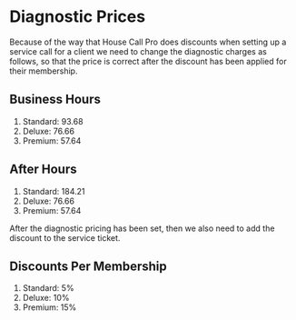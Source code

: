 # Diagnostic Prices

Because of the way that House Call Pro does discounts when setting up a service call for a client we need to change
the diagnostic charges as follows, so that the price is correct after the discount has been applied for their
membership.

## Business Hours
1. Standard: 93.68
1. Deluxe: 76.66
1. Premium: 57.64

## After Hours
1. Standard: 184.21
1. Deluxe: 76.66
1. Premium: 57.64

After the diagnostic pricing has been set, then we also need to add the discount to the service ticket.

## Discounts Per Membership

1. Standard: 5%
1. Deluxe: 10%
1. Premium: 15%
